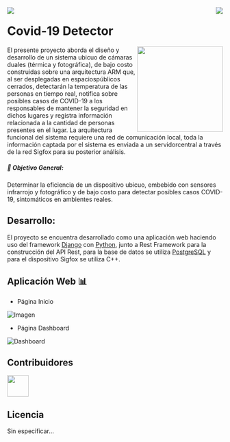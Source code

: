 <img align="left" src="https://lh3.googleusercontent.com/-9kMdhysCq-0/YC7SEMUmdFI/AAAAAAAAAx4/lp70QwwQpCwt-1hMo1yBxJDEjdjmRE1IwCLcBGAsYHQ/image.png"/>

<img align="right" src="https://lh3.googleusercontent.com/-K3GMAcdCLwk/YC7SCS7VOTI/AAAAAAAAAx0/xBQhZQB-HksdKB1GLTfnb2A6nJz_qj1HQCLcBGAsYHQ/image.png"/>

Covid-19 Detector 
=================

<img align="right" width="" height="200" src="https://1.bp.blogspot.com/-RiU64XkZtwQ/YC6bs-YFQqI/AAAAAAAAAw0/kkHGqTQ77n4O0Ve-ElX6G0xyXlA_wSq8wCLcBGAsYHQ/s530/imagen_2021-02-18_115408.png"/>

El presente proyecto aborda el diseño y desarrollo de un sistema ubicuo de cámaras duales 
(térmica y fotográfica), de bajo costo construidas sobre una arquitectura ARM que, al ser 
desplegadas en espaciospúblicos cerrados, detectarán la temperatura de las personas en 
tiempo real, notifica sobre posibles casos de COVID-19 a los responsables de mantener la 
seguridad en dichos lugares y registra información relacionada a la cantidad de personas 
presentes en el lugar. La arquitectura funcional del sistema requiere una red de comunicación 
local, toda la información captada por el sistema es enviada a un servidorcentral a través 
de la red Sigfox para su posterior análisis. 

##### :pencil: Objetivo General:

Determinar la eficiencia de un dispositivo ubicuo, embebido con sensores infrarrojo y 
fotográfico y de bajo costo para detectar posibles casos COVID-19, sintomáticos en ambientes 
reales. 

## Desarrollo:

El proyecto se encuentra desarrollado como una aplicación web haciendo uso del framework 
[Django](https://www.djangoproject.com/) con [Python](https://www.python.org/), junto a 
Rest Framework para la construcción del API Rest, para la base de datos se utiliza 
[PostgreSQL](https://www.postgresql.org/) y para el dispositivo Sigfox se utiliza C++. 

## Aplicación Web :bar_chart:

- Página Inicio 

![Imagen](https://github.com/fionalayer/filetest/blob/main/web.gif "DEMO WEB")

- Página Dashboard 

![Dashboard](https://github.com/fionalayer/filetest/blob/main/dash.gif "DEMO WEB")

## Contribuidores

<a href="https://minka.gob.ec/Nogyboy"><img align="" width="" height="50" src="https://1.bp.blogspot.com/-Vlx0DSsj9Fg/YC6grJfv4PI/AAAAAAAAAxU/2xNXWvBPu6USfZaUiknitOlNPH91uI0IACLcBGAsYHQ/s138/imagen_2021-02-18_121521.png"/></a>

## Licencia

Sin especificar...

